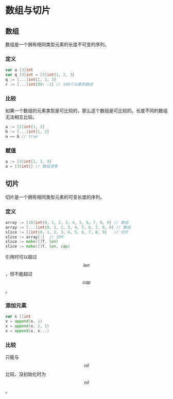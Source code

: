 # 数组与切片

<!-- toc -->

## 数组

数组是一个拥有相同类型元素的长度不可变的序列。

### 定义

```go
var a [3]int
var q [3]int = [3]int{1, 2, 3}
q := [...]int{1, 2, 3}
r := [...]int{99: -1} // 100个元素的数组
```

### 比较

如果一个数组的元素类型是可比较的，那么这个数组是可比较的。长度不同的数组无法相互比较。

```go
a := [2]int{1, 2}
b := [...]int{1, 2}
a == b // true
```

### 赋值

```go
a := [3]int{1, 2, 3}
a = [3]int{} // 数组清零
```

## 切片

切片是一个拥有相同类型元素的可变长度的序列。

### 定义

```go
array := [10]int{0, 1, 2, 3, 4, 5, 6, 7, 8, 9} // 数组
array := [...]int{0, 1, 2, 3, 4, 5, 6, 7, 8, 9} // 数组
slice := []int{0, 1, 2, 3, 4, 5, 6, 7, 8, 9}   // 切片
slice := array[:]  // 切片
slice := make([]T, len)
slice := make([]T, len, cap)
```

引用时可以超过$$len$$，但不能超过$$cap$$。

### 添加元素

```go
var x []int
x = append(x, 1)
x = append(x, 2, 3)
x = append(x, x...)
```



### 比较

只能与$$nil$$比较，没初始化时为$$nil$$。

